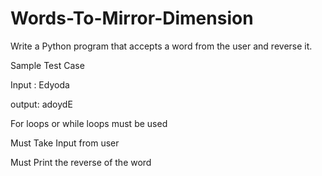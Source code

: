 # Words-To-Mirror-Dimension


Write a Python program that accepts a word from the user and reverse it.


Sample Test Case


Input : Edyoda

output: adoydE


For loops or while loops must be used

Must Take Input from user

Must Print the reverse of the word
